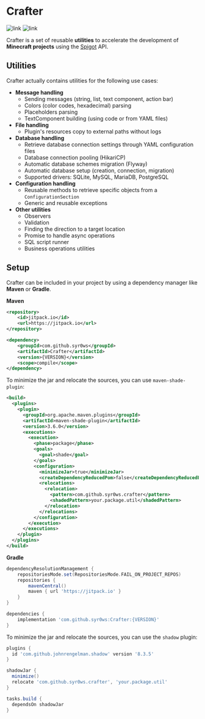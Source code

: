 # Crafter

![link](https://img.shields.io/badge/API-Spigot-blue) ![link](https://img.shields.io/badge/Version-1.17+-yellow)

Crafter is a set of reusable **utilities** to accelerate the development of **Minecraft projects** using the [Spigot](https://hub.spigotmc.org/javadocs/spigot/) API.

## Utilities

Crafter actually contains utilities for the following use cases:
- **Message handling**
  - Sending messages (string, list, text component, action bar)
  - Colors (color codes, hexadecimal) parsing
  - Placeholders parsing
  - TextComponent building (using code or from YAML files)
- **File handling**
  - Plugin's resources copy to external paths without logs
- **Database handling**
  - Retrieve database connection settings through YAML configuration files 
  - Database connection pooling (HikariCP)
  - Automatic database schemes migration (Flyway)
  - Automatic database setup (creation, connection, migration)
  - Supported drivers: SQLite, MySQL, MariaDB, PostgreSQL
- **Configuration handling**
  - Reusable methods to retrieve specific objects from a `ConfigurationSection`
  - Generic and reusable exceptions
- **Other utilities**
  - Observers
  - Validation
  - Finding the direction to a target location
  - Promise to handle async operations
  - SQL script runner
  - Business operations utilities

## Setup

Crafter can be included in your project by using a dependency manager like **Maven** or **Gradle**.

**Maven**
```xml
<repository>
    <id>jitpack.io</id>
    <url>https://jitpack.io</url>
</repository>

<dependency>
    <groupId>com.github.syr0ws</groupId>
    <artifactId>Crafter</artifactId>
    <version>{VERSION}</version>
    <scope>compile</scope>
</dependency>
```

To minimize the jar and relocate the sources, you can use `maven-shade-plugin`:
```xml
<build>
  <plugins>
    <plugin>
      <groupId>org.apache.maven.plugins</groupId>
      <artifactId>maven-shade-plugin</artifactId>
      <version>3.6.0</version>
      <executions>
        <execution>
          <phase>package</phase>
          <goals>
            <goal>shade</goal>
          </goals>
          <configuration>
            <minimizeJar>true</minimizeJar>
            <createDependencyReducedPom>false</createDependencyReducedPom>
            <relocations>
              <relocation>
                <pattern>com.github.syr0ws.crafter</pattern>
                <shadedPattern>your.package.util</shadedPattern>
              </relocation>
            </relocations>
          </configuration>
        </execution>
      </executions>
    </plugin>
  </plugins>
</build>
```

**Gradle**
```groovy
dependencyResolutionManagement {
    repositoriesMode.set(RepositoriesMode.FAIL_ON_PROJECT_REPOS)
    repositories {
        mavenCentral()
        maven { url 'https://jitpack.io' }
    }
}

dependencies {
    implementation 'com.github.syr0ws:Crafter:{VERSION}'
}
```
To minimize the jar and relocate the sources, you can use the `shadow` plugin:
```groovy
plugins {
  id 'com.github.johnrengelman.shadow' version '8.3.5'
}

shadowJar {
  minimize()
  relocate 'com.github.syr0ws.crafter', 'your.package.util'
}

tasks.build {
  dependsOn shadowJar
}
```
